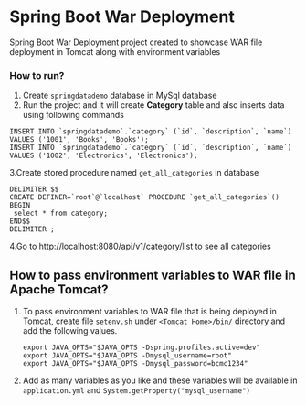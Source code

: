 # Spring Boot War Deployment 
Spring Boot War Deployment project created to showcase WAR file deployment in Tomcat along with environment variables

### How to run?
1. Create `springdatademo` database in MySql database
2. Run the project and it will create **Category** table and also inserts data using following commands
```
INSERT INTO `springdatademo`.`category` (`id`, `description`, `name`) VALUES ('1001', 'Books', 'Books');
INSERT INTO `springdatademo`.`category` (`id`, `description`, `name`) VALUES ('1002', 'Electronics', 'Electronics');

```
3.Create stored procedure named `get_all_categories` in database
   ```
   DELIMITER $$
   CREATE DEFINER=`root`@`localhost` PROCEDURE `get_all_categories`()
   BEGIN
   	select * from category;
   END$$
   DELIMITER ;
   
   ``` 

4.Go to http://localhost:8080/api/v1/category/list to see all categories 

## How to pass environment variables to WAR file in Apache Tomcat?
1. To pass environment variables to WAR file that is being deployed in Tomcat, create file `setenv.sh` under `<Tomcat Home>/bin/` directory and add the following values. 
    ```
    export JAVA_OPTS="$JAVA_OPTS -Dspring.profiles.active=dev"
    export JAVA_OPTS="$JAVA_OPTS -Dmysql_username=root"
    export JAVA_OPTS="$JAVA_OPTS -Dmysql_password=bcmc1234"
    ```
2. Add as many variables as you like and these variables will be available in `application.yml` and `System.getProperty("mysql_username")`
